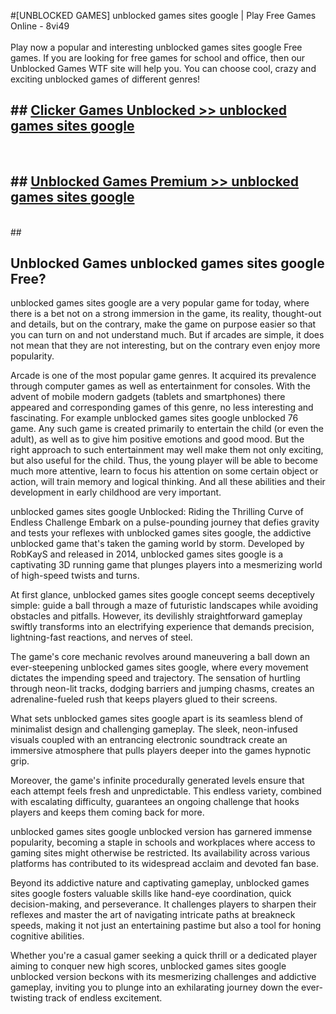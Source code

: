 #[UNBLOCKED GAMES] unblocked games sites google | Play Free Games Online - 8vi49 <br>
<br>
Play now a popular and interesting unblocked games sites google Free games. If you are looking for free games for school and office, then our Unblocked Games WTF site will help you. You can choose cool, crazy and exciting unblocked games of different genres!


## ##  [Clicker Games Unblocked >> unblocked games sites google](http://freeplayer.one?title=unblocked_games_sites_google&ref=22)
  <br>

##  ## [Unblocked Games Premium >> unblocked games sites google](http://freeplayer.one?title=unblocked_games_sites_google&ref=22)
  <br>
  ##



## Unblocked Games unblocked games sites google Free?

unblocked games sites google are a very popular game for today, where there is a bet not on a strong immersion in the game, its reality, thought-out and details, but on the contrary, make the game on purpose easier so that you can turn on and not understand much. But if arcades are simple, it does not mean that they are not interesting, but on the contrary even enjoy more popularity.

Arcade is one of the most popular game genres. It acquired its prevalence through computer games as well as entertainment for consoles. With the advent of mobile modern gadgets (tablets and smartphones) there appeared and corresponding games of this genre, no less interesting and fascinating. For example unblocked games sites google unblocked 76 game. Any such game is created primarily to entertain the child (or even the adult), as well as to give him positive emotions and good mood. But the right approach to such entertainment may well make them not only exciting, but also useful for the child. Thus, the young player will be able to become much more attentive, learn to focus his attention on some certain object or action, will train memory and logical thinking. And all these abilities and their development in early childhood are very important.

unblocked games sites google Unblocked: Riding the Thrilling Curve of Endless Challenge
Embark on a pulse-pounding journey that defies gravity and tests your reflexes with unblocked games sites google, the addictive unblocked game that's taken the gaming world by storm. Developed by RobKayS and released in 2014, unblocked games sites google is a captivating 3D running game that plunges players into a mesmerizing world of high-speed twists and turns.

At first glance, unblocked games sites google concept seems deceptively simple: guide a ball through a maze of futuristic landscapes while avoiding obstacles and pitfalls. However, its devilishly straightforward gameplay swiftly transforms into an electrifying experience that demands precision, lightning-fast reactions, and nerves of steel.

The game's core mechanic revolves around maneuvering a ball down an ever-steepening unblocked games sites google, where every movement dictates the impending speed and trajectory. The sensation of hurtling through neon-lit tracks, dodging barriers and jumping chasms, creates an adrenaline-fueled rush that keeps players glued to their screens.

What sets unblocked games sites google apart is its seamless blend of minimalist design and challenging gameplay. The sleek, neon-infused visuals coupled with an entrancing electronic soundtrack create an immersive atmosphere that pulls players deeper into the games hypnotic grip.

Moreover, the game's infinite procedurally generated levels ensure that each attempt feels fresh and unpredictable. This endless variety, combined with escalating difficulty, guarantees an ongoing challenge that hooks players and keeps them coming back for more.

unblocked games sites google unblocked version has garnered immense popularity, becoming a staple in schools and workplaces where access to gaming sites might otherwise be restricted. Its availability across various platforms has contributed to its widespread acclaim and devoted fan base.

Beyond its addictive nature and captivating gameplay, unblocked games sites google fosters valuable skills like hand-eye coordination, quick decision-making, and perseverance. It challenges players to sharpen their reflexes and master the art of navigating intricate paths at breakneck speeds, making it not just an entertaining pastime but also a tool for honing cognitive abilities.

Whether you're a casual gamer seeking a quick thrill or a dedicated player aiming to conquer new high scores, unblocked games sites google unblocked version beckons with its mesmerizing challenges and addictive gameplay, inviting you to plunge into an exhilarating journey down the ever-twisting track of endless excitement.